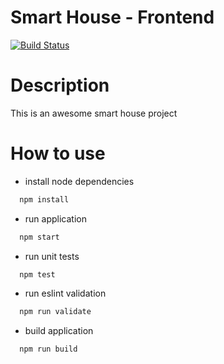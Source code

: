 # Smart House - Frontend
[![Build Status](https://travis-ci.org/garage-it/SmartHouse-frontend.svg?branch=SH-10-travis)](https://travis-ci.org/garage-it/SmartHouse-frontend)

# Description
This is an awesome smart house project

# How to use
- install node dependencies
```sh
  npm install
```

- run application
```sh
  npm start
```

- run unit tests
```sh
  npm test
```

- run eslint validation
```sh
  npm run validate
```

- build application
```sh
  npm run build
```
